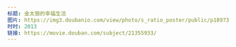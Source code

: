 ```yaml
---
标题: 金太狼的幸福生活
图片: https://img3.doubanio.com/view/photo/s_ratio_poster/public/p1897392533.jpg
时时: 2013
链接: https://movie.douban.com/subject/21355933/
---
```

